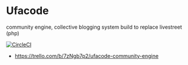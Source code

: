 # Ufacode

community engine, collective blogging system build to replace livestreet (php)
 
[![CircleCI](https://circleci.com/gh/ufacode/ufacode.ru.svg?style=svg)](https://circleci.com/gh/ufacode/ufacode.ru)

* https://trello.com/b/7zNgb7p2/ufacode-community-engine